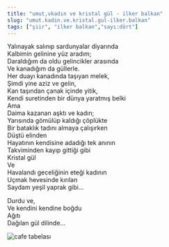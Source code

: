 ```yaml
---
title: "umut,vkadın ve kristal gül - ilker balkan"
slug: "umut.kadin.ve.kristal.gul-ilker.balkan"
tags: ["şiir", "ilker balkan","sayı:dört"]
---
```

Yalınayak salınıp sardunyalar diyarında\
Kalbimin gelinine yüz aradım;\
Daraldığım da oldu gelincikler arasında\
Ve kanadığım da güllerle.\
Her duayı kanadında taşıyan melek,\
Şimdi yine aziz ve gelin,\
Kan taşından çanak içinde yitik,\
Kendi suretinden bir dünya yaratmış belki\
Ama\
Daima kazanan aşktı ve kadın;\
Yarısında gömülüp kaldığı çöplükte\
Bir bataklık tadını almaya çalışırken\
Düştü elinden\
Hayatının kendisine adadığı tek anının\
Takviminden kayıp gittiği gibi\
Kristal gül\
Ve\
Havalandı geceliğinin eteği kadının\
Uçmak hevesinde kırılan\
Saydam yeşil yaprak gibi...

Durdu ve,\
Ve kendini kendine boğdu\
Ağıtı\
Dağılan gül dilinde...

![cafe tabelası](/img/ky04_17_ezgialtinsoy.jpg)